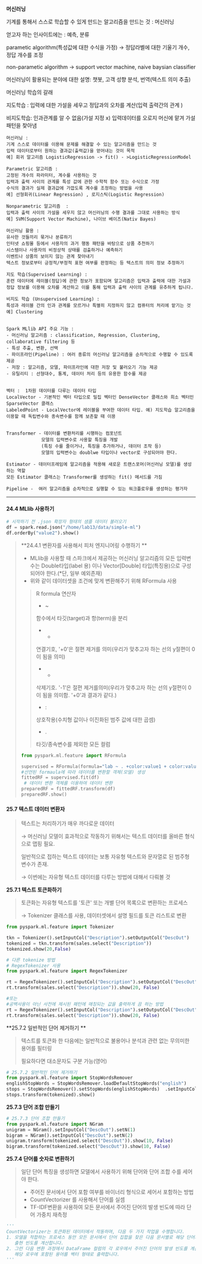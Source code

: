 **머신러닝**

기계를 통해서 스스로 학습할 수 있게 만드는 알고리즘을 만드는 것 : 머신러닝

얻고자 하는 인사이트에는 : 예측, 분류

parametic algorithm(특성값에 대한 수식을 가정) → 정답라벨에 대한 기울기 개수, 정답 개수를 조정 

non-parametic algorithm → support vector machine, naive baysian classifier

머신러닝이 활용되는 분야에 대한 설명: 챗봇, 고객 성향 분석, 번역(텍스트 의미 추출)

머신러닝 학습의 갈래 

지도학습 : 입력에 대한 가설을 세우고 정답과의 오차를 계산(입력 출력간의 관계 )

비지도학습:  인과관계를 알 수 없음(가설 지정 x) 입력데이터를 오로지 머신에 맡겨 가설 패턴을 찾아냄 

```
머신러닝 :
기계 스스로 데이터를 이용해 문제를 해결할 수 있는 알고리즘을 만드는 것
입력 데이터로부터 원하는 결과값(출력값)을 얻어내는 것이 목적
예] 회귀 알고리즘 LogisticRegression -> fit() - >LogisticRegressionModel

Parametric 알고리즘 : 
고정된 개수의 파라미터, 계수를 사용하는 것
입력과 출력 사이의 관계를 특성 값에 관한 수학적 함수 또는 수식으로 가정
수식의 결과가 실제 결과값에 가깝도록 계수를 조정하는 방법을 사용
예] 선형회귀(Linear Regression) , 로지스틱(Logistic Regression)

Nonparametric 알고리즘  :
입력과 출력 사이의 가설을 세우지 않고 머신러닝의 수행 결과를 그대로 사용하는 방식
예] SVM(Support Vector Machine), 나이브 베이즈(Nativ Bayes)  

머신러닝 활용 : 
유사한 것들끼리 묶거나 분류하기
인터넷 쇼핑몰 등에서 사용자의 과거 행동 패턴을 바탕으로 상품 추천하기
시스템이나 사용자의 비정상적 상태를 검출하거나 예측하기
이벤트나 상품의 보이지 않는 관계 찾아내기
텍스트 정보로부터 긍정적/부정적 표현 여부를 판정하는 등 텍스트의 의미 정보 추정하기

지도 학습(Supervised Learning) : 
훈련 데이터에 레이블(정답)에 관한 정보가 포함되며 알고리즘은 입력과 출력에 대한 가설과 정답 정보를 이용해 오차를 계산하고 이를 통해 입력과 출력 사이의 관계를 유추하게 됩니다.

비지도 학습 (Unsupervised Learning) :
특성과 레이블 간의 인과 관계를 모르거나 특별히 지정하지 않고 컴퓨터의 처리에 맡기는 것
예] Clustering


Spark MLlib API 주요 기능 : 
- 머신러닝 알고리즘 : classification, Regression, Clustering, collaborative filtering 등
- 특성 추출, 변환, 선택
- 파이프라인(Pipeline) : 여러 종류의 머신러닝 알고리즘을 순차적으로 수행할 수 있도록 제공
- 저장 : 알고리즘, 모델, 파이프라인에 대한 저장 및 불러오기 기능 제공
- 유틸리티 : 선형대수, 통계, 데이터 처리 등의 유용한 함수를 제공


벡터 :  1차원 데이터를 다루는 데이터 타입
LocalVector - 기본적인 벡터 타입으로 밀집 벡터인 DenseVector 클래스와 희소 벡터인 SparseVector 클래스 
LabeledPoint - LocalVector에 레이블을 부여한 데이터 타입. 예) 지도학습 알고리즘을 이용할 때 독립변수와 종속변수를 함께 보존할 때 이용


Transformer - 데이터를 변환처리를 시행하는 컴포넌트
			 모델의 입력변수로 사용할 특징을 개발
			 (특징 수를 줄이거나, 특징을 추가하거나, 데이터 조작 등)
			 모델의 입력변수는 doublwe 타입이나 vector로 구성되어야 한다. 

Estimator - 데이터프레임에 알고리즘을 적용해 새로운 트랜스포머(머신러닝 모델)를 생성하는 역할
모든 Estimator 클래스는 Transformer를 생성하는 fit() 메서드를 가짐

Pipeline -  여러 알고리즘을 순차적으로 실행할 수 있는 워크플로우를 생성하는 평가자
```

----

#### 24.4 MLlib 사용하기

```python
# 시작하기 전 .json 확장자 형태의 샘플 데이터 불러오기
df = spark.read.json("/home/lab13/data/simple-ml")
df.orderBy("value2").show()
```

> **24.4.1 변환자를 사용해서 피처 엔지니어링 수행하기 **
>
> - MLlib을 사용할 때 스파크에서 제공하는 머신러닝 알고리즘의 모든 입력변수는 Double타입(label 용) 이나 Vector[Double] 타입(특징용)으로 구성되어야 한다.(*단, 일부 예외존재)
> - 위와 같이 데이터셋을 조건에 맞게 변환해주기 위해 RFormula 사용 
>
> >R formula 연산자 
> >
> >- ~ 
> >
> >  함수에서 타깃(target)과 항(term)을 분리
> >
> >- +
> >
> >  연결기호, '+0'은 절편 제거를 의미(우리가 맞추고자 하는 선의 y절편이 0이 됨을 의미)
> >
> >- -
> >
> >  삭제기호. '-1'은 절편 제거를의미(우리가 맞추고자 하는 선의 y절편이 0이 됨을 의미함. '+0'과 결과가 같다.)
> >
> >- :
> >
> >  상호작용(수치형 값이나 이진화된 범주 값에 대한 곱셈)
> >
> >- .
> >
> >  타깃/종속변수를 제외한 모든 컬럼 
>
> ``` python
> from pyspark.ml.feature import RFormula
> 
> supervised = RFormula(formula="lab ~ . +color:value1 + color:value2")
> #선언된 formaula에 따라 데이터를 변환할 객체(모델) 생성
> fittedRF = supervised.fit(df)   
>  # 데이터 변환 객체를 이용하여 데이터 변환
> preparedRF = fittedRF.transform(df) 
> preparedRF.show()
> ```
>
> 









#### 25.7 텍스트 데이터 변환자 

> 텍스트는 처리하기가 매우 까다로운 데이터 
>
> → 머신러닝 모델이 효과적으로 작동하기 위해서는 텍스트 데이터를 올바른 형식으로 맵핑 필요.
>
> 일반적으로 접하는 텍스트 데이터는 보통 자유형 텍스트와 문자열로 된 범주형 변수가 존재. 
>
> → 이번에는 자유형 텍스트 데이터를 다루는 방법에 대해서 다뤄볼 것 

**25.7.1 텍스트 토큰화하기**

> 토큰화는 자유형 텍스트를 '토큰' 또는 개별 단어 목록으로 변환하는 프로세스 
>
> → Tokenizer 클래스를 사용, 데이터셋에서 설명 필드를 토큰 리스트로 변환 

``` python
from pyspark.ml.feature import Tokenizer

tkn = Tokenizer().setInputCol("Description").setOutputCol("DescOut")
tokenized = tkn.transform(sales.select("Description"))
tokenized.show(20,False)
```

``` python
# 다른 tokenize 방법
# RegexTokenizer 사용 
from pyspark.ml.feature import RegexTokenizer 

rt = RegexTokenizer().setInputCol("Description").setOutputCol("DescOut").setPattern(" ").setToLowercase(True)
rt.transform(sales.select("Description")).show(20, False)

#또는 
#공백사용이 아닌 사전에 제시된 패턴에 매칭되는 값을 출력하게 끔 하는 방법 
rt = RegexTokenizer().setInputCol("Description").setOutputCol("DescOut").setPattern(" ").setGaps(False).setToLowercase(True)
rt.transform(sales.select("Description")).show(20, False)	
```



**25.7.2 일반적인 단어 제거하기 **

> 텍스트를 토큰화 한 다음에는 일반적으로 불용어나 분석과 관련 없는 무의미한 용어를 필터링
>
> 필요하다면 대소문자도 구분 가능(영어)

``` python
# 25.7.2 일반적인 단어 제거하기 
from pyspark.ml.feature import StopWordsRemover
englishStopWords = StopWordsRemover.loadDefaultStopWords("english")
stops = StopWordsRemover().setStopWords(englishStopWords)  .setInputCol("DescOut")
stops.transform(tokenized).show()
```



**25.7.3 단어 조합 만들기**

```python
# 25.7.3 단어 조합 만들기 
from pyspark.ml.feature import NGram
unigram = NGram().setInputCol("DescOut").setN(1)
bigram = NGram().setInputCol("DescOut").setN(2)
unigram.transform(tokenized.select("DescOut")).show(10, False)
bigram.transform(tokenized.select("DescOut")).show(10, False)
```

**25.7.4 단어를 숫자로 변환하기**

> 일단 단어 특징을 생성하면 모델에서 사용하기 위해 단어와 단어 조합 수를 세어야 한다. 
>
> - 주어진 문서에서 단어 포함 여부를 바이너리 형식으로 세어서 포함하는 방법 
> - CountVectorizer 를 사용해서 단어를 실셈 
> - TF-IDF변환을 사용하여 모든 문서에서 주어진 단어의 발생 빈도에 따라 단어 가중치 재측정 

```python
'''
CountVectorizer는 토큰화된 데이터에서 작동하며, 다음 두 가지 작업을 수행합니다. 
1. 모델을 적합하는 프로세스 동안 모든 문서에서 단어 집합을 찾은 다음 문서별로 해당 단어의 
   출현 빈도를 계산합니다. 
2. 그런 다음 변환 과정에서 DataFrame 컬럼의 각 로우에서 주어진 단어의 발생 빈도를 계산하고 
   해당 로우에 포함된 용어를 벡터 형태로 출력합니다. 
'''
```

